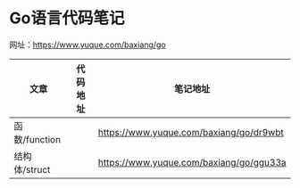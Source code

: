 # Go语言代码笔记
网址：https://www.yuque.com/baxiang/go

|文章|代码地址|笔记地址|
|---|---|---|
|函数/function||https://www.yuque.com/baxiang/go/dr9wbt|
|结构体/struct||https://www.yuque.com/baxiang/go/ggu33a|


